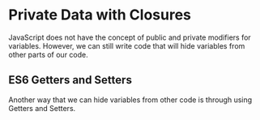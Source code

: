 # Private Data with Closures

JavaScript does not have the concept of public and private modifiers for variables. However, we can still write code that will hide variables from other parts of our code.



## ES6 Getters and Setters

Another way that we can hide variables from other code is through using Getters and Setters.

<YouTube
    title=""
    url="https://www.youtube.com/embed/kMNHAc7m_6A"
/>